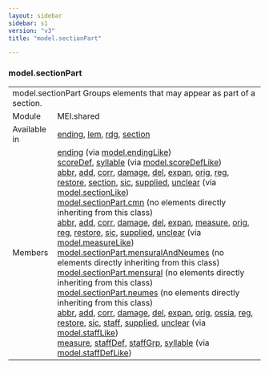 ```yaml
---
layout: sidebar
sidebar: s1
version: "v3"
title: "model.sectionPart"

---
```


<div class="classSpec model">
   <h3 id="model.sectionPart">model.sectionPart</h3>
   <table class="wovenodd">
      <tr>
         <td colspan="2" class="wovenodd-col2">
            <span class="label">model.sectionPart</span> Groups elements that may appear as part of a section.
         </td>
      </tr>
      <tr>
         <td class="wovenodd-col1">
            <span class="label" lang="en">Module</span>
         </td>
         <td class="wovenodd-col2">MEI.shared</td>
      </tr>
      <tr>
         <td class="wovenodd-col1">
            <span class="label" lang="en">Available in</span>
         </td>
         <td class="wovenodd-col2">
            <div class="parent">
               <div>
                  <a class="link_odd_elementSpec" href="/{{ page.version }}/ending">ending</a>, 
                  <a class="link_odd_elementSpec" href="/{{ page.version }}/lem">lem</a>, 
                  <a class="link_odd_elementSpec" href="/{{ page.version }}/rdg">rdg</a>, 
                  <a class="link_odd_elementSpec" href="/{{ page.version }}/section">section</a>
               </div>
            </div>
         </td>
      </tr>
      <tr>
         <td class="wovenodd-col1">
            <span class="label" lang="en">Members</span>
         </td>
         <td class="wovenodd-col2">
            <div class="parent">
               <div>
                  <a class="link_odd_elementSpec" href="/{{ page.version }}/ending">ending</a>
                  <span> (via 
                     <a class="link_odd_classSpec" href="/{{ page.version }}/model.endingLike">model.endingLike</a>)
                  </span>
               </div>
               <div>
                  <a class="link_odd_elementSpec" href="/{{ page.version }}/scoreDef">scoreDef</a>, 
                  <a class="link_odd_elementSpec" href="/{{ page.version }}/syllable">syllable</a>
                  <span> (via 
                     <a class="link_odd_classSpec" href="/{{ page.version }}/model.scoreDefLike">model.scoreDefLike</a>)
                  </span>
               </div>
               <div>
                  <a class="link_odd_elementSpec" href="/{{ page.version }}/abbr">abbr</a>, 
                  <a class="link_odd_elementSpec" href="/{{ page.version }}/add">add</a>, 
                  <a class="link_odd_elementSpec" href="/{{ page.version }}/corr">corr</a>, 
                  <a class="link_odd_elementSpec" href="/{{ page.version }}/damage">damage</a>, 
                  <a class="link_odd_elementSpec" href="/{{ page.version }}/del">del</a>, 
                  <a class="link_odd_elementSpec" href="/{{ page.version }}/expan">expan</a>, 
                  <a class="link_odd_elementSpec" href="/{{ page.version }}/orig">orig</a>, 
                  <a class="link_odd_elementSpec" href="/{{ page.version }}/reg">reg</a>, 
                  <a class="link_odd_elementSpec" href="/{{ page.version }}/restore">restore</a>, 
                  <a class="link_odd_elementSpec" href="/{{ page.version }}/section">section</a>, 
                  <a class="link_odd_elementSpec" href="/{{ page.version }}/sic">sic</a>, 
                  <a class="link_odd_elementSpec" href="/{{ page.version }}/supplied">supplied</a>, 
                  <a class="link_odd_elementSpec" href="/{{ page.version }}/unclear">unclear</a>
                  <span> (via 
                     <a class="link_odd_classSpec" href="/{{ page.version }}/model.sectionLike">model.sectionLike</a>)
                  </span>
               </div>
               <div>
                  <span>
                     <a class="link_odd_classSpec" href="/{{ page.version }}/model.sectionPart.cmn">model.sectionPart.cmn</a> (no elements directly inheriting from this class)
                  </span>
               </div>
               <div>
                  <a class="link_odd_elementSpec" href="/{{ page.version }}/abbr">abbr</a>, 
                  <a class="link_odd_elementSpec" href="/{{ page.version }}/add">add</a>, 
                  <a class="link_odd_elementSpec" href="/{{ page.version }}/corr">corr</a>, 
                  <a class="link_odd_elementSpec" href="/{{ page.version }}/damage">damage</a>, 
                  <a class="link_odd_elementSpec" href="/{{ page.version }}/del">del</a>, 
                  <a class="link_odd_elementSpec" href="/{{ page.version }}/expan">expan</a>, 
                  <a class="link_odd_elementSpec" href="/{{ page.version }}/measure">measure</a>, 
                  <a class="link_odd_elementSpec" href="/{{ page.version }}/orig">orig</a>, 
                  <a class="link_odd_elementSpec" href="/{{ page.version }}/reg">reg</a>, 
                  <a class="link_odd_elementSpec" href="/{{ page.version }}/restore">restore</a>, 
                  <a class="link_odd_elementSpec" href="/{{ page.version }}/sic">sic</a>, 
                  <a class="link_odd_elementSpec" href="/{{ page.version }}/supplied">supplied</a>, 
                  <a class="link_odd_elementSpec" href="/{{ page.version }}/unclear">unclear</a>
                  <span> (via 
                     <a class="link_odd_classSpec" href="/{{ page.version }}/model.measureLike">model.measureLike</a>)
                  </span>
               </div>
               <div>
                  <span>
                     <a class="link_odd_classSpec" href="/{{ page.version }}/model.sectionPart.mensuralAndNeumes">model.sectionPart.mensuralAndNeumes</a> (no elements directly inheriting from this class)
                  </span>
               </div>
               <div>
                  <span>
                     <a class="link_odd_classSpec" href="/{{ page.version }}/model.sectionPart.mensural">model.sectionPart.mensural</a> (no elements directly inheriting from this class)
                  </span>
               </div>
               <div>
                  <span>
                     <a class="link_odd_classSpec" href="/{{ page.version }}/model.sectionPart.neumes">model.sectionPart.neumes</a> (no elements directly inheriting from this class)
                  </span>
               </div>
               <div>
                  <a class="link_odd_elementSpec" href="/{{ page.version }}/abbr">abbr</a>, 
                  <a class="link_odd_elementSpec" href="/{{ page.version }}/add">add</a>, 
                  <a class="link_odd_elementSpec" href="/{{ page.version }}/corr">corr</a>, 
                  <a class="link_odd_elementSpec" href="/{{ page.version }}/damage">damage</a>, 
                  <a class="link_odd_elementSpec" href="/{{ page.version }}/del">del</a>, 
                  <a class="link_odd_elementSpec" href="/{{ page.version }}/expan">expan</a>, 
                  <a class="link_odd_elementSpec" href="/{{ page.version }}/orig">orig</a>, 
                  <a class="link_odd_elementSpec" href="/{{ page.version }}/ossia">ossia</a>, 
                  <a class="link_odd_elementSpec" href="/{{ page.version }}/reg">reg</a>, 
                  <a class="link_odd_elementSpec" href="/{{ page.version }}/restore">restore</a>, 
                  <a class="link_odd_elementSpec" href="/{{ page.version }}/sic">sic</a>, 
                  <a class="link_odd_elementSpec" href="/{{ page.version }}/staff">staff</a>, 
                  <a class="link_odd_elementSpec" href="/{{ page.version }}/supplied">supplied</a>, 
                  <a class="link_odd_elementSpec" href="/{{ page.version }}/unclear">unclear</a>
                  <span> (via 
                     <a class="link_odd_classSpec" href="/{{ page.version }}/model.staffLike">model.staffLike</a>)
                  </span>
               </div>
               <div>
                  <a class="link_odd_elementSpec" href="/{{ page.version }}/measure">measure</a>, 
                  <a class="link_odd_elementSpec" href="/{{ page.version }}/staffDef">staffDef</a>, 
                  <a class="link_odd_elementSpec" href="/{{ page.version }}/staffGrp">staffGrp</a>, 
                  <a class="link_odd_elementSpec" href="/{{ page.version }}/syllable">syllable</a>
                  <span> (via 
                     <a class="link_odd_classSpec" href="/{{ page.version }}/model.staffDefLike">model.staffDefLike</a>)
                  </span>
               </div>
            </div>
         </td>
      </tr>
   </table>
</div>